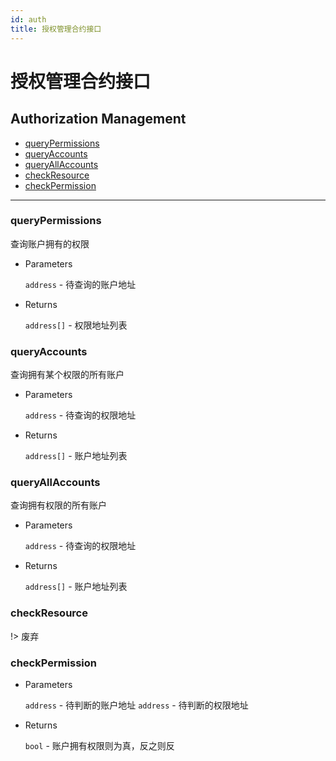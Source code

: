 ```yaml
---
id: auth
title: 授权管理合约接口
---
```

# 授权管理合约接口

<h2 class="hover-list">Authorization Management</h2>

- [queryPermissions](#queryPermissions)
- [queryAccounts](#queryAccounts)
- [queryAllAccounts](#queryAllAccounts)
- [checkResource](#checkResource)
- [checkPermission](#checkPermission)

* * *

### queryPermissions

查询账户拥有的权限

- Parameters
    
    `address` - 待查询的账户地址

- Returns
    
    `address[]` - 权限地址列表

### queryAccounts

查询拥有某个权限的所有账户

- Parameters
    
    `address` - 待查询的权限地址

- Returns
    
    `address[]` - 账户地址列表

### queryAllAccounts

查询拥有权限的所有账户

- Parameters
    
    `address` - 待查询的权限地址

- Returns
    
    `address[]` - 账户地址列表

### checkResource

!> 废弃

### checkPermission

- Parameters
    
    `address` - 待判断的账户地址 `address` - 待判断的权限地址

- Returns
    
    `bool` - 账户拥有权限则为真，反之则反